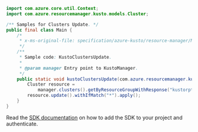 ```java
import com.azure.core.util.Context;
import com.azure.resourcemanager.kusto.models.Cluster;

/** Samples for Clusters Update. */
public final class Main {
    /*
     * x-ms-original-file: specification/azure-kusto/resource-manager/Microsoft.Kusto/stable/2022-02-01/examples/KustoClustersUpdate.json
     */
    /**
     * Sample code: KustoClustersUpdate.
     *
     * @param manager Entry point to KustoManager.
     */
    public static void kustoClustersUpdate(com.azure.resourcemanager.kusto.KustoManager manager) {
        Cluster resource =
            manager.clusters().getByResourceGroupWithResponse("kustorptest", "kustoCluster2", Context.NONE).getValue();
        resource.update().withIfMatch("*").apply();
    }
}
```

Read the [SDK documentation](https://github.com/Azure/azure-sdk-for-java/blob/azure-resourcemanager-kusto_1.0.0-beta.4/sdk/kusto/azure-resourcemanager-kusto/README.md) on how to add the SDK to your project and authenticate.
